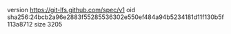 version https://git-lfs.github.com/spec/v1
oid sha256:24bcb2a96e2883f55285536302e550ef484a94b5234181d11f130b5f113a8712
size 3205
